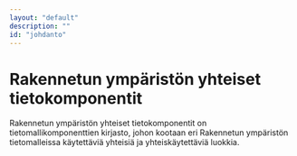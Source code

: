 ```yaml
---
layout: "default"
description: ""
id: "johdanto"
---
```

# Rakennetun ympäristön yhteiset tietokomponentit

Rakennetun ympäristön yhteiset tietokomponentit on tietomallikomponenttien kirjasto, johon kootaan eri Rakennetun ympäristön tietomalleissa käytettäviä yhteisiä ja yhteiskäytettäviä luokkia.